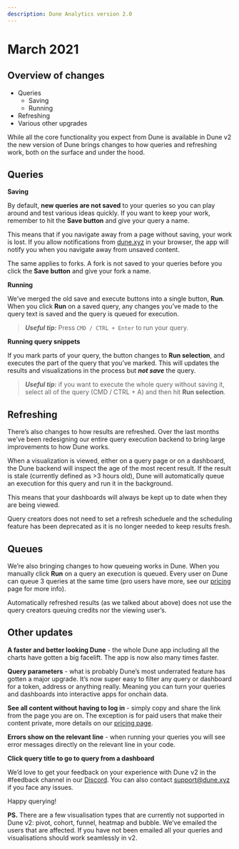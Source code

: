 ```yaml
---
description: Dune Analytics version 2.0
---
```


# March 2021

## Overview of changes <a href="#overview-of-changes" id="overview-of-changes"></a>

* Queries
  * Saving
  * Running
* Refreshing
* Various other upgrades

While all the core functionality you expect from Dune is available in Dune v2 the new version of Dune brings changes to how queries and refreshing work, both on the surface and under the hood.

## Queries <a href="#queries" id="queries"></a>

**Saving**

By default, **new queries are not saved** to your queries so you can play around and test various ideas quickly. If you want to keep your work, remember to hit the **Save button** and give your query a name.

This means that if you navigate away from a page without saving, your work is lost. If you allow notifications from [dune.xyz](http://dune.xyz) in your browser, the app will notify you when you navigate away from unsaved content.

The same applies to forks. A fork is not saved to your queries before you click the **Save button** and give your fork a name.

**Running**

We’ve merged the old save and execute buttons into a single button, **Run**. When you click **Run** on a saved query, any changes you’ve made to the query text is saved and the query is queued for execution.

> _**Useful tip:**_ Press `CMD / CTRL + Enter` to run your query.

**Running query snippets**

If you mark parts of your query, the button changes to **Run selection**, and executes the part of the query that you’ve marked. This will updates the results and visualizations in the process but _**not save**_ the query.

> _**Useful tip:**_ if you want to execute the whole query without saving it, select all of the query (CMD / CTRL + A) and then hit **Run selection**.

## Refreshing <a href="#refreshing" id="refreshing"></a>

There’s also changes to how results are refreshed. Over the last months we’ve been redesigning our entire query execution backend to bring large improvements to how Dune works.

When a visualization is viewed, either on a query page or on a dashboard, the Dune backend will inspect the age of the most recent result. If the result is stale (currently defined as >3 hours old), Dune will automatically queue an execution for this query and run it in the background.

This means that your dashboards will always be kept up to date when they are being viewed.

Query creators does not need to set a refresh scheduele and the scheduling feature has been deprecated as it is no longer needed to keep results fresh.

## Queues <a href="#queues" id="queues"></a>

We’re also bringing changes to how queueing works in Dune. When you manually click **Run** on a query an execution is queued. Every user on Dune can queue 3 queries at the same time (pro users have more, see our [pricing](https://hackmd.io/YOP3YIgaRAejTPE190sOjw?view) page for more info).

Automatically refreshed results (as we talked about above) does not use the query creators queuing credits nor the viewing user’s.

## Other updates <a href="#other-updates" id="other-updates"></a>

**A faster and better looking Dune** - the whole Dune app including all the charts have gotten a big facelift. The app is now also many times faster.

**Query parameters** - what is probably Dune’s most underrated feature has gotten a major upgrade. It’s now super easy to filter any query or dashboard for a token, address or anything really. Meaning you can turn your queries and dashboards into interactive apps for onchain data.

**See all content without having to log in** - simply copy and share the link from the page you are on. The exception is for paid users that make their content private, more details on our [pricing page](https://hackmd.io/YOP3YIgaRAejTPE190sOjw?view).

**Errors show on the relevant line** - when running your queries you will see error messages directly on the relevant line in your code.

**Click query title to go to query from a dashboard**

We’d love to get your feedback on your experience with Dune v2 in the #feedback channel in our [Discord](https://discord.com/invite/ErrzwBz). You can also contact [support@dune.xyz](mailto:support@dune.xyz) if you face any issues.

Happy querying!

**PS.** There are a few visualisation types that are currently not supported in Dune v2: pivot, cohort, funnel, heatmap and bubble. We’ve emailed the users that are affected. If you have not been emailed all your queries and visualisations should work seamlessly in v2.
